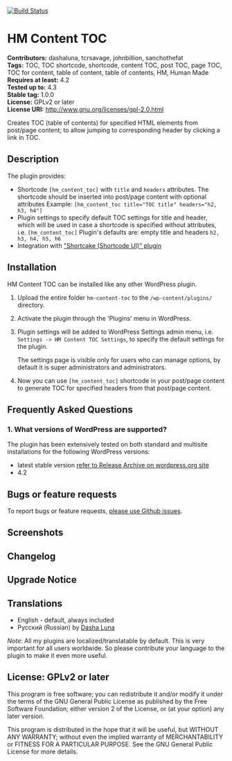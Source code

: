[![Build Status](https://travis-ci.org/dashaluna/hm-content-toc.svg?branch=master)](https://travis-ci.org/dashaluna/hm-content-toc)

# HM Content TOC #
**Contributors:** dashaluna, tcrsavage, johnbillion, sanchothefat  
**Tags:** TOC, TOC shortcode, shortcode, content TOC, post TOC, page TOC, TOC for content, table of content, table of contents, HM, Human Made  
**Requires at least:** 4.2  
**Tested up to:** 4.3  
**Stable tag:** 1.0.0  
**License:** GPLv2 or later  
**License URI:** http://www.gnu.org/licenses/gpl-2.0.html  

Creates TOC (table of contents) for specified HTML elements from post/page content; to allow jumping to corresponding header by clicking a link in TOC.

## Description ##

The plugin provides:

* Shortcode `[hm_content_toc]` with `title` and `headers` attributes.
 The shortcode should be inserted into post/page content with optional attributes
 Example: `[hm_content_toc title="TOC title" headers="h2, h3, h4"]`
* Plugin settings to specify default TOC settings for title and header, which will
 be used in case a shortcode is specified without attributes, i.e. `[hm_content_toc]`
 Plugin's defaults are: empty title and headers `h2, h3, h4, h5, h6`
* Integration with ["Shortcake (Shortcode UI)" plugin](https://wordpress.org/plugins/shortcode-ui/)

## Installation ##

HM Content TOC can be installed like any other WordPress plugin.

1. Upload the entire folder `hm-content-toc` to the `/wp-content/plugins/` directory.
2. Activate the plugin through the 'Plugins' menu in WordPress.
3. Plugin settings will be added to WordPress Settings admin menu,
   i.e. `Settings -> HM Content TOC Settings`, to specify the default settings for the
   plugin.

   The settings page is visible only for users who can manage options, by default
   it is super administrators and administrators.
4. Now you can use `[hm_content_toc]` shortcode in your post/page content to generate
   TOC for specified headers from that post/page content.

## Frequently Asked Questions ##

### 1. What versions of WordPress are supported? ###

The plugin has been extensively tested on both standard and multisite installations
for the following WordPress versions:

* latest stable version [refer to Release Archive on wordpress.org site](https://wordpress.org/download/release-archive/)
* 4.2

## Bugs or feature requests ##

To report bugs or feature requests, [please use Github issues](https://github.com/dashaluna/hm-content-toc/issues).

## Screenshots ##

## Changelog ##

## Upgrade Notice ##

## Translations ##

* English - default, always included
* Русский (Russian) by <a href="https://profiles.wordpress.org/dashaluna">Dasha Luna</a>

*Note:* All my plugins are localized/translatable by default. This is very important for
all users worldwide. So please contribute your language to the plugin to make it even more useful.

## License: GPLv2 or later ##

This program is free software; you can redistribute it and/or modify
it under the terms of the GNU General Public License as published by
the Free Software Foundation; either version 2 of the License, or
(at your option) any later version.

This program is distributed in the hope that it will be useful,
but WITHOUT ANY WARRANTY; without even the implied warranty of
MERCHANTABILITY or FITNESS FOR A PARTICULAR PURPOSE.  See the
GNU General Public License for more details.
